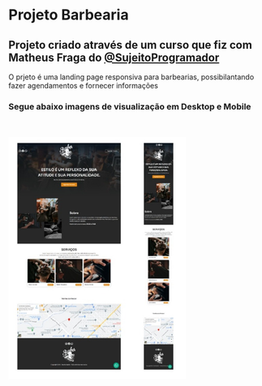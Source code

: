 <h1>Projeto Barbearia</h1>


<h2>Projeto criado através de um curso que fiz com Matheus Fraga do <a href="https://www.instagram.com/sujeitoprogramador/">@SujeitoProgramador</a></h2>
<p>O prjeto é uma landing page responsiva para barbearias, possibilantando fazer agendamentos e fornecer informações</p>
<h3>Segue abaixo imagens de visualização em Desktop e Mobile</h3>
<br><br>
<img src="https://github.com/lucasmiguelabreu/projeto-barbearia/blob/develop/img-site/site-desktop-mobile.jpeg?raw=true" width="350px" alt="imagem-desktop-mobile">
